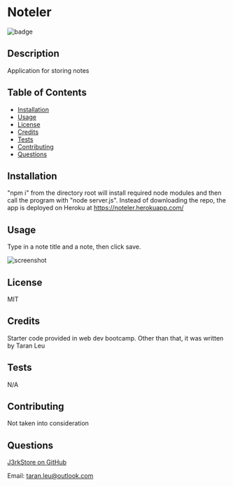 # Noteler

![badge](https://img.shields.io/badge/license-MIT-brightgreen)



## Description
Application for storing notes


## Table of Contents 

- [Installation](#installation)
- [Usage](#usage)
- [License](#license)
- [Credits](#credits)
- [Tests](#tests)
- [Contributing](#contributing)
- [Questions](#questions)

## Installation
"npm i" from the directory root will install required node modules and then call the program with "node server.js".  Instead of downloading the repo, the app is deployed on Heroku at https://noteler.herokuapp.com/


## Usage
Type in a note title and a note, then click save.

![screenshot](https://user-images.githubusercontent.com/59859758/222938590-e1ef0efa-25e4-4abe-89ae-af09287c8599.png)



## License
MIT


## Credits
Starter code provided in web dev bootcamp.  Other than that, it was written by Taran Leu


## Tests
N/A


## Contributing
Not taken into consideration


## Questions
[J3rkStore on GitHub](https://github.com/J3rkStore)

Email: taran.leu@outlook.com



      
      
